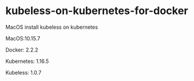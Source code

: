 # kubeless-on-kubernetes-for-docker

MacOS install kubeless on kubernetes

MacOS:10.15.7

Docker: 2.2.2

Kubernetes: 1.16.5

Kubeless: 1.0.7
